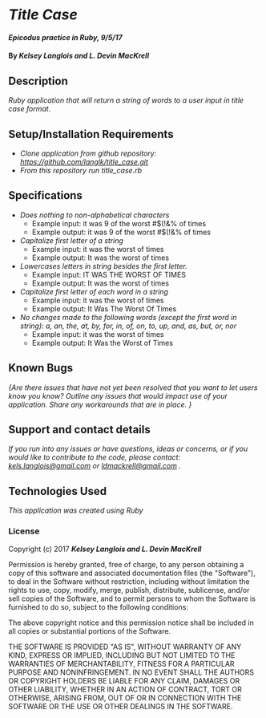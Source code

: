 # _Title Case_

#### _Epicodus practice in Ruby, 9/5/17_

#### By _**Kelsey Langlois and L. Devin MacKrell**_

## Description

_Ruby application that will return a string of words to a user input in title case format._

## Setup/Installation Requirements

* _Clone application from github repository: https://github.com/langlk/title_case.git_
* _From this repository run title_case.rb_

## Specifications

* _Does nothing to non-alphabetical characters_
  * Example input: it was 9 of the worst #$(!&% of times
  * Example output: it was 9 of the worst #$(!&% of times
* _Capitalize first letter of a string_
  * Example input: it was the worst of times
  * Example output: It was the worst of times
* _Lowercases letters in string besides the first letter._
  * Example input: IT WAS THE WORST OF TIMES
  * Example output: It was the worst of times
* _Capitalize first letter of each word in a string_
  * Example input: it was the worst of times
  * Example output: It Was The Worst Of Times
* _No changes made to the following words (except the first word in string): a, an, the, at, by, for, in, of, on, to, up, and, as, but, or, nor_
  * Example input: it was the worst of times
  * Example output: It Was the Worst of Times

## Known Bugs

_{Are there issues that have not yet been resolved that you want to let users know you know?  Outline any issues that would impact use of your application.  Share any workarounds that are in place. }_

## Support and contact details

_If you run into any issues or have questions, ideas or concerns, or if you would like to contribute to the code, please contact: kels.langlois@gmail.com or ldmackrell@gmail.com ._

## Technologies Used

_This application was created using Ruby_

### License

Copyright (c) 2017 **_Kelsey Langlois and L. Devin MacKrell_**

Permission is hereby granted, free of charge, to any person obtaining a copy
of this software and associated documentation files (the "Software"), to deal
in the Software without restriction, including without limitation the rights
to use, copy, modify, merge, publish, distribute, sublicense, and/or sell
copies of the Software, and to permit persons to whom the Software is
furnished to do so, subject to the following conditions:

The above copyright notice and this permission notice shall be included in all
copies or substantial portions of the Software.

THE SOFTWARE IS PROVIDED "AS IS", WITHOUT WARRANTY OF ANY KIND, EXPRESS OR
IMPLIED, INCLUDING BUT NOT LIMITED TO THE WARRANTIES OF MERCHANTABILITY,
FITNESS FOR A PARTICULAR PURPOSE AND NONINFRINGEMENT. IN NO EVENT SHALL THE
AUTHORS OR COPYRIGHT HOLDERS BE LIABLE FOR ANY CLAIM, DAMAGES OR OTHER
LIABILITY, WHETHER IN AN ACTION OF CONTRACT, TORT OR OTHERWISE, ARISING FROM,
OUT OF OR IN CONNECTION WITH THE SOFTWARE OR THE USE OR OTHER DEALINGS IN THE
SOFTWARE.
